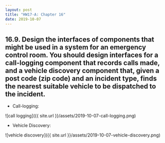 ```yaml
---
layout: post
title: "HW17-A: Chapter 16"
date: 2019-10-07
---
```


## 16.9. Design the interfaces of components that might be used in a system for an emergency control room. You should design interfaces for a call-logging component that records calls made, and a vehicle discovery component that, given a post code (zip code) and an incident type, finds the nearest suitable vehicle to be dispatched to the incident.

* Call-logging:

![call logging]({{ site.url }}/assets/2019-10-07-call-logging.png)

* Vehicle Discovery:

![vehicle discovery]({{ site.url }}/assets/2019-10-07-vehicle-discovery.png)
